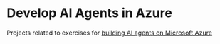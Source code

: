 # Develop AI Agents in Azure

Projects related to exercises for
[building AI agents on Microsoft Azure](https://microsoftlearning.github.io/mslearn-ai-agents/)
